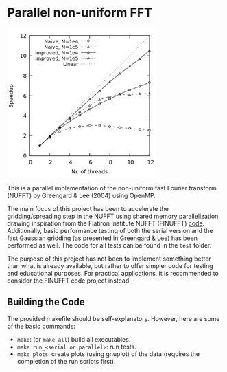 # Parallel non-uniform FFT

<img align="center" src="doc/parallel_speedup.png" width="350">

This is a parallel implementation of the non-uniform fast Fourier transform (NUFFT) by Greengard & Lee (2004) using OpenMP.

The main focus of this project has been to accelerate the gridding/spreading step in the NUFFT using shared memory parallelization, drawing inspiration from the Flatiron Institute NUFFT (FINUFFT) [code](https://github.com/flatironinstitute/finufft/tree/master). Additionally, basic performance testing of both the serial version and the fast Gaussian gridding (as presented in Greengard & Lee) has been performed as well. The code for all tests can be found in the `test` folder.

The purpose of this project has not been to implement something better than what is already available, but rather to offer simpler code for testing and educational purposes. For practical applications, it is recommended to consider the FINUFFT code project instead.

## Building the Code
The provided makefile should be self-explanatory. However, here are some of the basic commands:
- `make`: (or `make all`) build all executables.
- `make run_<serial or parallel>`: run tests.
- `make plots`: create plots (using gnuplot) of the data (requires the completion of the run scripts first).
